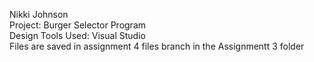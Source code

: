 Nikki Johnson
<br>Project: Burger Selector Program
<br>Design Tools Used: Visual Studio
<br>Files are saved in assignment 4 files branch in the Assignmentt 3 folder

